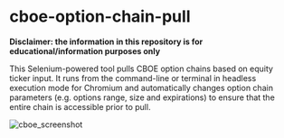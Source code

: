 # cboe-option-chain-pull

**Disclaimer: the information in this repository is for educational/information purposes only**

This Selenium-powered tool pulls CBOE option chains based on equity ticker input. It runs from the command-line or terminal in headless execution mode for Chromium and automatically changes option chain parameters (e.g. options range, size and expirations) to ensure that the entire chain is accessible prior to pull.

![cboe_screenshot](https://user-images.githubusercontent.com/41703555/232329353-91dad8f5-ca6d-4d9d-a21a-aad6ac94a197.jpg)

